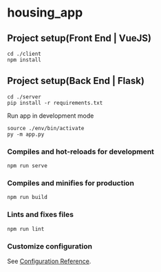 # housing_app

## Project setup(Front End | VueJS)

```
cd ./client
npm install
```

## Project setup(Back End | Flask)

```
cd ./server
pip install -r requirements.txt
```
Run app in development mode
```
source ./env/bin/activate
py -m app.py
```

### Compiles and hot-reloads for development
```
npm run serve
```

### Compiles and minifies for production
```
npm run build
```

### Lints and fixes files
```
npm run lint
```

### Customize configuration
See [Configuration Reference](https://cli.vuejs.org/config/).
